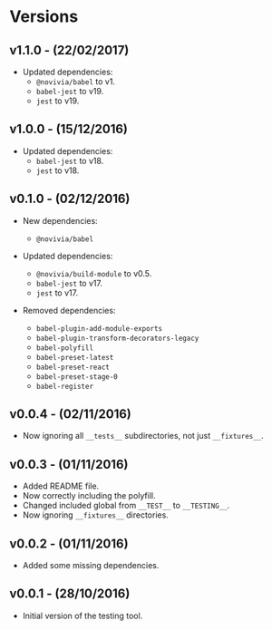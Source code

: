 # Versions

## v1.1.0 - (22/02/2017)

* Updated dependencies:
    * `@novivia/babel` to v1.
    * `babel-jest` to v19.
    * `jest` to v19.


## v1.0.0 - (15/12/2016)

* Updated dependencies:
    * `babel-jest` to v18.
    * `jest` to v18.


## v0.1.0 - (02/12/2016)

* New dependencies:
    * `@novivia/babel`

* Updated dependencies:
    * `@novivia/build-module` to v0.5.
    * `babel-jest` to v17.
    * `jest` to v17.

* Removed dependencies:
    * `babel-plugin-add-module-exports`
    * `babel-plugin-transform-decorators-legacy`
    * `babel-polyfill`
    * `babel-preset-latest`
    * `babel-preset-react`
    * `babel-preset-stage-0`
    * `babel-register`


## v0.0.4 - (02/11/2016)

* Now ignoring all `__tests__` subdirectories, not just `__fixtures__`.

## v0.0.3 - (01/11/2016)

* Added README file.
* Now correctly including the polyfill.
* Changed included global from `__TEST__` to `__TESTING__`.
* Now ignoring `__fixtures__` directories.


## v0.0.2 - (01/11/2016)

* Added some missing dependencies.


## v0.0.1 - (28/10/2016)

* Initial version of the testing tool.
